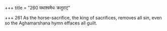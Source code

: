 +++
title = "260 यथाश्वमेधः क्रतुराट्"

+++
261	As the horse-sacrifice, the king of sacrifices, removes all sin, even so the Aghamarshana hymn effaces all guilt.